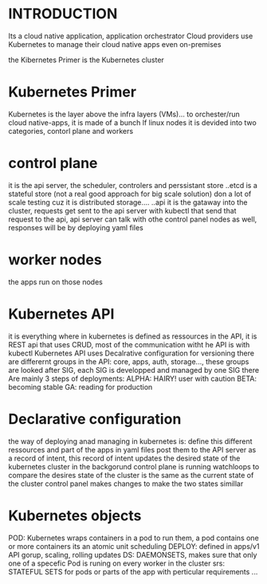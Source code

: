 # INTRODUCTION

Its a cloud native application, application orchestrator
Cloud providers use Kubernetes to manage their cloud native apps even on-premises

the Kibernetes Primer is the Kubernetes cluster

# Kubernetes Primer
Kubernetes is the layer above the infra layers (VMs)... to orchester/run cloud native-apps, it is made of a bunch lf linux nodes
it is devided into two categories, contorl plane and workers
# control plane
it is the api server, the scheduler, controlers and perssistant store
..etcd is a stateful store (not a real good approach for big scale solution) don a lot of scale testing cuz it is distributed storage....
..api it is the gataway into the cluster, requests get sent to the api server with kubectl that send that request to the api, api server can talk with othe control panel nodes as well, responses will be by deploying yaml files
# worker nodes
the apps run on those nodes

# Kubernetes API
it is everything where in kubernetes is defined as ressources in the API, it is REST api that uses CRUD, most of the communication witht he API is with kubectl
Kubernetes API uses Decalrative configuration for versioning
there are differernt groups in the API:
core, apps, auth, storage..., these groups are looked after SIG, each SIG is developped and managed by one SIG
there Are mainly 3 steps of deployments:
ALPHA: HAIRY! user with caution
BETA: becoming stable
GA: reading for production

# Declarative configuration
the way of deploying anad managing  in kubernetes is:
define this different ressources and part of the apps in yaml files
post them to the API server as a record of intent, this record of intent updates the desired state of the kubernetes cluster
in the backgorund control plane is running watchloops to compare the desires state of the cluster is the same as the current state of the cluster
control panel makes changes to make the two states simillar

# Kubernetes objects
POD: Kubernetes wraps containers in a pod to run them, a pod contains one or more containers its an atomic unit scheduling
DEPLOY: defined in apps/v1 API gorup, scaling, rolling updates
DS: DAEMONSETS, makes sure that only one of a specefic Pod is runing on every worker in the cluster
srs: STATEFUL SETS for pods or parts of the app  with perticular requirements
...
